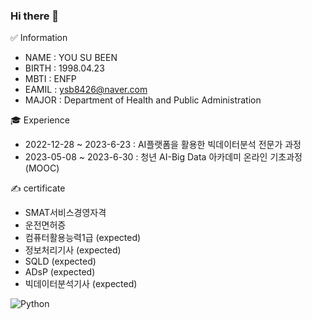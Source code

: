 ### Hi there 👋

<!--
**YOUSUBEEN/YOUSUBEEN** is a ✨ _special_ ✨ repository because its `README.md` (this file) appears on your GitHub profile.

Here are some ideas to get you started:

- 🔭 I’m currently working on ...
- 🌱 I’m currently learning ...
- 👯 I’m looking to collaborate on ...
- 🤔 I’m looking for help with ...
- 💬 Ask me about ...
- 📫 How to reach me: ...
- 😄 Pronouns: ...
- ⚡ Fun fact: ...
-->
✅ Information

- NAME : YOU SU BEEN 
- BIRTH : 1998.04.23 
- MBTI : ENFP
- EAMIL : ysb8426@naver.com 
- MAJOR : Department of Health and Public Administration 

🎓 Experience

- 2022-12-28 ~ 2023-6-23 : AI플랫폼을 활용한 빅데이터분석 전문가 과정
- 2023-05-08 ~ 2023-6-30 : 청년 AI-Big Data 아카데미 온라인 기초과정 (MOOC)


✍ certificate

- SMAT서비스경영자격
- 운전면허증 
- 컴퓨터활용능력1급 (expected)
- 정보처리기사 (expected)
- SQLD (expected)
- ADsP (expected)
- 빅데이터분석기사 (expected)



![Python](https://img.shields.io/badge/python-3670A0?style=for-the-badge&logo=python&logoColor=ffdd54)
